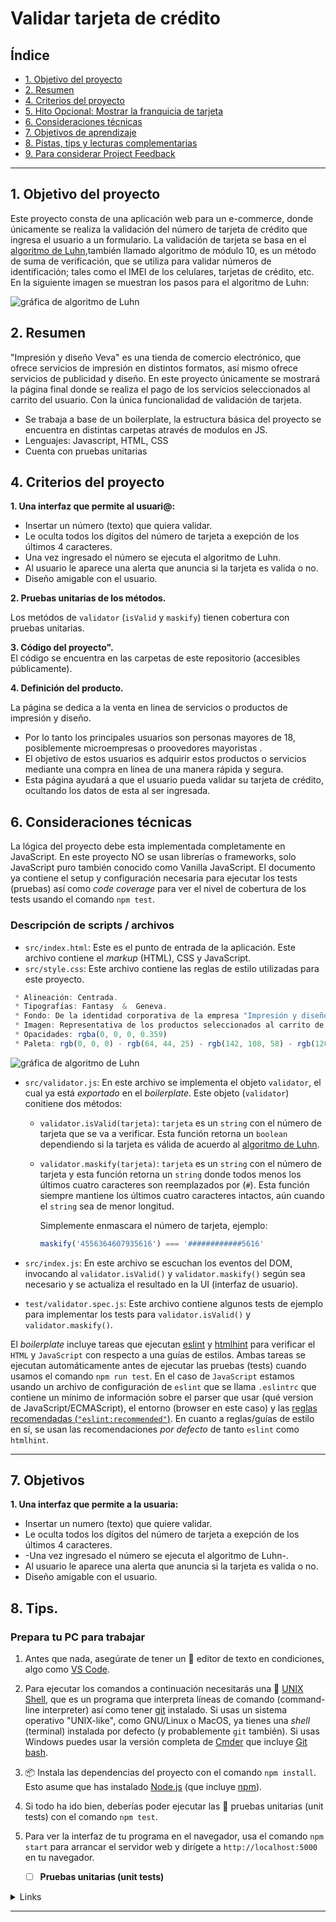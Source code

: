 # Validar tarjeta de crédito

## Índice

* [1. Objetivo del proyecto](#1-Objetivo)
* [2. Resumen](#2-resumen-del-proyecto)
* [4. Criterios del proyecto](#4-hito-criterios-de-aceptación-mínimos-del-proyecto)
* [5. Hito Opcional: Mostrar la franquicia de tarjeta](#5-hito-opcional-mostrar-la-franquicia-de-tarjeta)
* [6. Consideraciones técnicas](#6-consideraciones-técnicas)
* [7. Objetivos de aprendizaje](#7-objetivos-de-aprendizaje)
* [8. Pistas, tips y lecturas complementarias](#8-pistas-tips-y-lecturas-complementarias)
* [9. Para considerar Project Feedback](#9-para-considerar-project-feedback)

***

## 1. Objetivo del proyecto

Este proyecto consta de una aplicación web para un e-commerce, donde únicamente se realiza la validación del número de tarjeta de crédito que ingresa el usuario a un formulario. 
La validación de tarjeta se basa en el [algoritmo de Luhn](https://es.wikipedia.org/wiki/Algoritmo_de_Luhn),también llamado algoritmo de módulo 10, es un método de suma de verificación,
que se utiliza para validar números de identificación; tales como el IMEI de los
celulares, tarjetas de crédito, etc.
En la siguiente imagen se muestran los pasos para el algoritmo de Luhn:

![gráfica de algoritmo de Luhn](<src/Imagen algoritmo.jpg">)

## 2. Resumen

"Impresión y diseño Veva" es una tienda de comercio electrónico, que ofrece servicios de impresión en distintos formatos, así mismo ofrece servicios de publicidad y diseño. 
En este proyecto únicamente se mostrará la página final donde se realiza el pago de los servicios seleccionados al carrito del usuario. 
Con la única funcionalidad de validación de tarjeta.

* Se trabaja a base de un boilerplate, la estructura básica del proyecto se encuentra en distintas carpetas através de modulos en JS. 
* Lenguajes: Javascript, HTML, CSS
* Cuenta con pruebas unitarias

## 4. Criterios del proyecto

**1. Una interfaz que permite al usuari@:**

* Insertar un número (texto) que quiera validar.    
* Le oculta todos los dígitos del número de tarjeta a exepción de los últimos 4 caracteres.
* Una vez ingresado el número se ejecuta el algoritmo de Luhn. 
* Al usuario le aparece una alerta que anuncia si la tarjeta es valida o no.   
* Diseño amigable con el usuario. 

**2. Pruebas unitarias de los métodos.**  

Los metódos de `validator` (`isValid` y `maskify`) tienen cobertura con pruebas unitarias.

**3. Código del proyecto".**  
El código se encuentra en las carpetas de este repositorio (accesibles públicamente).
  
**4. Definición del producto.**  

La página se dedica a la venta en linea de servicios o productos de impresión y diseño.  

* Por lo tanto los principales usuarios son personas mayores de 18, posiblemente microempresas o proovedores mayoristas .
* El objetivo de estos usuarios es adquirir estos productos o servicios mediante una compra en linea de una manera rápida y segura. 
* Esta página ayudará a que el usuario pueda validar su tarjeta de crédito, ocultando los datos de esta al ser ingresada.

## 6. Consideraciones técnicas

La lógica del proyecto debe esta implementada completamente en JavaScript. 
En este proyecto NO se usan librerías o frameworks, solo JavaScript puro también conocido como Vanilla JavaScript.
El documento ya contiene el setup y configuración necesaria para ejecutar los tests (pruebas) así como _code coverage_ para ver el nivel de cobertura de los tests usando el comando `npm
test`.

### Descripción de scripts / archivos

* `src/index.html`: Este es el punto de entrada de la aplicación. Este archivo contiene el _markup_ (HTML), CSS y JavaScript.
* `src/style.css`: Este archivo contiene las reglas de estilo utilizadas para este proyecto.

```js
 * Alineación: Centrada.
 * Tipografías: Fantasy  &  Geneva.
 * Fondo: De la identidad corporativa de la empresa "Impresión y diseño Veva".
 * Imagen: Representativa de los productos seleccionados al carrito de compras.
 * Opacidades: rgba(0, 0, 0, 0.359)
 * Paleta: rgb(0, 0, 0) - rgb(64, 44, 25) - rgb(142, 108, 58) - rgb(126, 93, 48) - rgb(255, 255, 255) - rgb(194, 12, 14)
 ```

![gráfica de algoritmo de Luhn](<src/paleta de colores.jpg">)

* `src/validator.js`: En este archivo se implementa el objeto `validator`, el cual ya está _exportado_ en el _boilerplate_. 
Este objeto (`validator`) conitiene dos métodos:
  - `validator.isValid(tarjeta)`: `tarjeta` es un `string`
     con el número de tarjeta que se va a verificar. Esta función retorna
     un `boolean` dependiendo si la tarjeta es válida de acuerdo al [algoritmo de Luhn](https://es.wikipedia.org/wiki/Algoritmo_de_Luhn).

  - `validator.maskify(tarjeta)`: `tarjeta` es un `string` con
    el número de tarjeta y esta función retorna un `string` donde todos menos
    los últimos cuatro caracteres son reemplazados por (`#`).
    Esta función siempre mantiene los últimos cuatro caracteres
    intactos, aún cuando el `string` sea de menor longitud.

    Simplemente enmascara el número de tarjeta, ejemplo:

    ```js
    maskify('4556364607935616') === '############5616'
    
    ```

* `src/index.js`: En este archivo se escuchan los eventos del DOM, invocando al
  `validator.isValid()` y `validator.maskify()` según sea necesario y se
  actualiza el resultado en la UI (interfaz de usuario).
* `test/validator.spec.js`: Este archivo contiene algunos tests de ejemplo para
  implementar los tests para `validator.isValid()` y `validator.maskify()`.

El _boilerplate_ incluye tareas que ejecutan [eslint](https://eslint.org/) y
[htmlhint](https://github.com/yaniswang/HTMLHint) para verificar el `HTML` y
`JavaScript` con respecto a una guías de estilos. Ambas tareas se ejecutan
automáticamente antes de ejecutar las pruebas (tests) cuando usamos el comando
`npm run test`. En el caso de `JavaScript` estamos usando un archivo de
configuración de `eslint` que se llama `.eslintrc` que contiene un mínimo de
información sobre el parser que usar (qué version de JavaScript/ECMAScript), el entorno (browser en este caso) y las [reglas recomendadas (`"eslint:recommended"`)](https://eslint.org/docs/rules/).
En cuanto a reglas/guías de estilo en sí, se usan las recomendaciones _por defecto_ de tanto `eslint` como `htmlhint`.

***

## 7. Objetivos


**1. Una interfaz que permite a la usuaria:**

* Insertar un numero (texto) que quiere validar.    
* Le oculta todos los dígitos del número de tarjeta a exepción de los últimos 4 caracteres.
* -Una vez ingresado el número se ejecuta el algoritmo de Luhn-. 
* Al usuario le aparece una alerta que anuncia si la tarjeta es valida o no.   
* Diseño amigable con el usuario. 


## 8. Tips.

### Prepara tu PC para trabajar

1. Antes que nada, asegúrate de tener un :pencil: editor de texto en
   condiciones, algo como [VS Code](https://code.visualstudio.com/).
2. Para ejecutar los comandos a continuación necesitarás una :shell:
   [UNIX Shell](https://curriculum.laboratoria.la/es/topics/shell),
   que es un programa que interpreta líneas de comando (command-line
   interpreter) así como tener [git](https://curriculum.laboratoria.la/es/topics/scm/01-git)
   instalado. Si usas un sistema operativo "UNIX-like", como GNU/Linux o MacOS,
   ya tienes una _shell_ (terminal) instalada por defecto (y probablemente `git`
   también). Si usas Windows puedes usar la versión completa de [Cmder](https://cmder.app/)
   que incluye [Git bash](https://git-scm.com/download/win).
5. 📦 Instala las dependencias del proyecto con el comando `npm install`. Esto
   asume que has instalado [Node.js](https://nodejs.org/) (que incluye [npm](https://docs.npmjs.com/)).
6. Si todo ha ido bien, deberías poder ejecutar las :traffic_light:
   pruebas unitarias (unit tests) con el comando `npm test`.
7. Para ver la interfaz de tu programa en el navegador, usa el comando
   `npm start` para arrancar el servidor web y dirígete a
   `http://localhost:5000` en tu navegador.

   - [ ] **Pruebas unitarias (unit tests)**

  <details><summary>Links</summary><p>

  * [Empezando con Jest - Documentación oficial](https://jestjs.io/docs/es-ES/getting-started)
</p></details>

***
